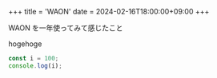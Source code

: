 +++
title = 'WAON'
date = 2024-02-16T18:00:00+09:00
+++

WAON を一年使ってみて感じたこと

<!--more-->

hogehoge

```javascript
const i = 100;
console.log(i);
```

